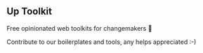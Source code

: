 ## Up Toolkit

Free opinionated web toolkits for changemakers 🚀

Contribute to our boilerplates and tools, any helps appreciated :-)
